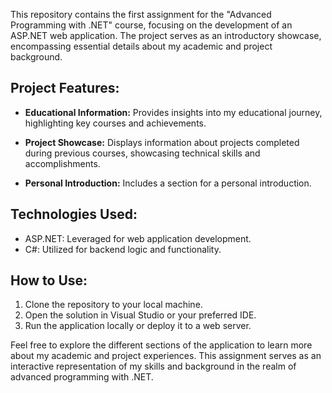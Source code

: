 This repository contains the first assignment for the "Advanced Programming with .NET" course, focusing on the development of an ASP.NET web application. The project serves as an introductory showcase, encompassing essential details about my academic and project background.

## Project Features:

- **Educational Information:** Provides insights into my educational journey, highlighting key courses and achievements.
  
- **Project Showcase:** Displays information about projects completed during previous courses, showcasing technical skills and accomplishments.
  
- **Personal Introduction:** Includes a section for a personal introduction.

## Technologies Used:

- ASP.NET: Leveraged for web application development.
- C#: Utilized for backend logic and functionality.

## How to Use:

1. Clone the repository to your local machine.
2. Open the solution in Visual Studio or your preferred IDE.
3. Run the application locally or deploy it to a web server.

Feel free to explore the different sections of the application to learn more about my academic and project experiences. This assignment serves as an interactive representation of my skills and background in the realm of advanced programming with .NET.
